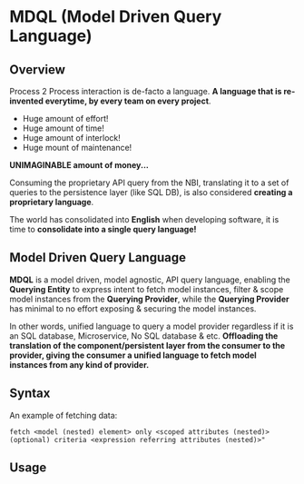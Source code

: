 # MDQL (Model Driven Query Language)

## Overview
Process 2 Process interaction is de-facto a language. 
**A language that is re-invented everytime, by every team on every project**.
* Huge amount of effort!
* Huge amount of time!
* Huge amount of interlock!
* Huge mount of maintenance!

**UNIMAGINABLE amount of money...**

Consuming the proprietary API query from the NBI, translating it to a set of queries to the persistence layer (like SQL DB), is also considered **creating a proprietary language**.

The world has consolidated into **English** when developing software, it is time to **consolidate into a single query language!**

## Model Driven Query Language
**MDQL** is a model driven, model agnostic, API query language, 
enabling the **Querying Entity** to express intent to fetch model instances, filter & scope model instances from the **Querying Provider**, while the **Querying Provider** has minimal to no effort exposing & securing the model instances.

In other words, unified language to query a model provider regardless if it is an SQL database, Microservice, No SQL database & etc. 
**Offloading the translation of the component/persistent layer from the consumer to the provider, giving the consumer a unified language to fetch model instances from any kind of provider.**

## Syntax

An example of fetching data:
````
fetch <model (nested) element> only <scoped attributes (nested)> (optional) criteria <expression referring attributes (nested)>"
````

## Usage